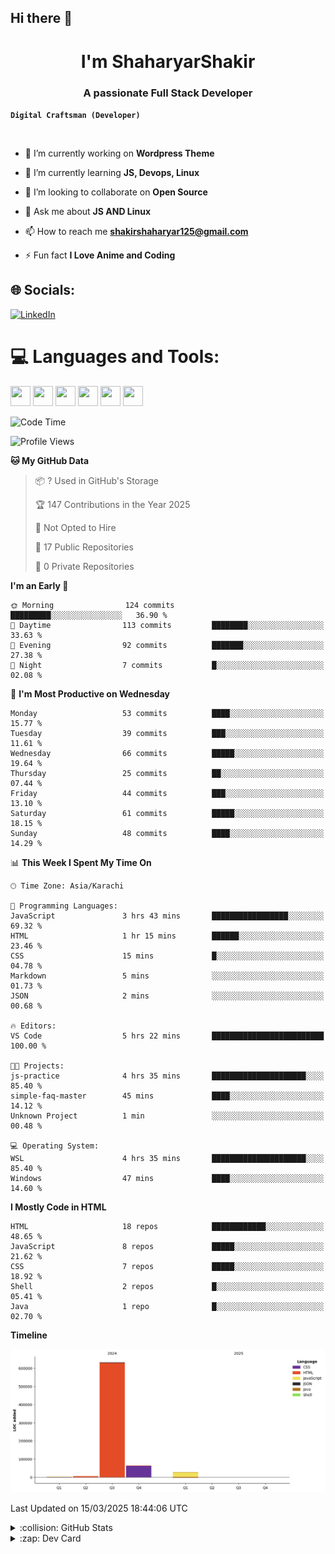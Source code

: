 ## Hi there 👋

<h1 align="center">I'm ShaharyarShakir</h1>
<h3 align="center">A passionate Full Stack Developer</h3>

**`Digital Craftsman (Developer)`**
<p align="left"> <a href="https://twitter.com/" target="blank"><img src="https://img.shields.io/twitter/follow/?logo=twitter&style=for-the-badge" alt="" /></a> </p>

- 🔭 I’m currently working on **Wordpress Theme**

- 🌱 I’m currently learning **JS, Devops, Linux**

- 👯 I’m looking to collaborate on **Open Source**

- 💬 Ask me about **JS AND Linux**

- 📫 How to reach me **shakirshaharyar125@gmail.com**

- ⚡ Fun fact **I Love Anime and Coding**


## 🌐 Socials:
[![LinkedIn](https://img.shields.io/badge/LinkedIn-%230077B5.svg?logo=linkedin&logoColor=white)](https://linkedin.com/in/https://www.linkedin.com/in/shaharyar-shakir-3674a027b/) 

# 💻 Languages and Tools:
<img height="32" width="32" src="https://cdn.simpleicons.org/git/F05032" />  <img height="32" width="32" src="https://cdn.simpleicons.org/html5/E34F26" /> <img height="32" width="32" src="https://cdn.simpleicons.org/css/663399" />  <img height="32" width="32" src="https://cdn.simpleicons.org/javascript/F7DF1E" />  <img height="32" width="32" src="https://cdn.simpleicons.org/archlinux/1793D1" /> <img height="32" width="32" src="https://cdn.simpleicons.org/vim/019733" />
<!--START_SECTION:waka-->
![Code Time](http://img.shields.io/badge/Code%20Time-16%20hrs%2054%20mins-blue)

![Profile Views](http://img.shields.io/badge/Profile%20Views-0-blue)

**🐱 My GitHub Data** 

> 📦 ? Used in GitHub's Storage 
 > 
> 🏆 147 Contributions in the Year 2025
 > 
> 🚫 Not Opted to Hire
 > 
> 📜 17 Public Repositories 
 > 
> 🔑 0 Private Repositories 
 > 
**I'm an Early 🐤** 

```text
🌞 Morning                124 commits         █████████░░░░░░░░░░░░░░░░   36.90 % 
🌆 Daytime                113 commits         ████████░░░░░░░░░░░░░░░░░   33.63 % 
🌃 Evening                92 commits          ███████░░░░░░░░░░░░░░░░░░   27.38 % 
🌙 Night                  7 commits           █░░░░░░░░░░░░░░░░░░░░░░░░   02.08 % 
```
📅 **I'm Most Productive on Wednesday** 

```text
Monday                   53 commits          ████░░░░░░░░░░░░░░░░░░░░░   15.77 % 
Tuesday                  39 commits          ███░░░░░░░░░░░░░░░░░░░░░░   11.61 % 
Wednesday                66 commits          █████░░░░░░░░░░░░░░░░░░░░   19.64 % 
Thursday                 25 commits          ██░░░░░░░░░░░░░░░░░░░░░░░   07.44 % 
Friday                   44 commits          ███░░░░░░░░░░░░░░░░░░░░░░   13.10 % 
Saturday                 61 commits          █████░░░░░░░░░░░░░░░░░░░░   18.15 % 
Sunday                   48 commits          ████░░░░░░░░░░░░░░░░░░░░░   14.29 % 
```


📊 **This Week I Spent My Time On** 

```text
🕑︎ Time Zone: Asia/Karachi

💬 Programming Languages: 
JavaScript               3 hrs 43 mins       █████████████████░░░░░░░░   69.32 % 
HTML                     1 hr 15 mins        ██████░░░░░░░░░░░░░░░░░░░   23.46 % 
CSS                      15 mins             █░░░░░░░░░░░░░░░░░░░░░░░░   04.78 % 
Markdown                 5 mins              ░░░░░░░░░░░░░░░░░░░░░░░░░   01.73 % 
JSON                     2 mins              ░░░░░░░░░░░░░░░░░░░░░░░░░   00.68 % 

🔥 Editors: 
VS Code                  5 hrs 22 mins       █████████████████████████   100.00 % 

🐱‍💻 Projects: 
js-practice              4 hrs 35 mins       █████████████████████░░░░   85.40 % 
simple-faq-master        45 mins             ████░░░░░░░░░░░░░░░░░░░░░   14.12 % 
Unknown Project          1 min               ░░░░░░░░░░░░░░░░░░░░░░░░░   00.48 % 

💻 Operating System: 
WSL                      4 hrs 35 mins       █████████████████████░░░░   85.40 % 
Windows                  47 mins             ████░░░░░░░░░░░░░░░░░░░░░   14.60 % 
```

**I Mostly Code in HTML** 

```text
HTML                     18 repos            ████████████░░░░░░░░░░░░░   48.65 % 
JavaScript               8 repos             █████░░░░░░░░░░░░░░░░░░░░   21.62 % 
CSS                      7 repos             █████░░░░░░░░░░░░░░░░░░░░   18.92 % 
Shell                    2 repos             █░░░░░░░░░░░░░░░░░░░░░░░░   05.41 % 
Java                     1 repo              █░░░░░░░░░░░░░░░░░░░░░░░░   02.70 % 
```



**Timeline**

![Lines of Code chart](https://raw.githubusercontent.com/ShaharyarShakir/ShaharyarShakir/main/assets/bar_graph.png)


 Last Updated on 15/03/2025 18:44:06 UTC
<!--END_SECTION:waka-->
<details>
<summary>:collision: GitHub Stats</summary> 
<img  src="https://github-readme-stats-fawn-psi-92.vercel.app/api?username=ShaharyarShakir&show_icons=true&hide_border=true&theme=radical"/>
</details>

<details>
  <summary>:zap: Dev Card</summary>
  <a href="https://app.daily.dev/shaharyarshakir">
    <img height="378" src="./devcard.png" width="356" alt="ShaharyarShakir Dev Card"/></a>
</details>

<!-- Simple Icons Repo: https://github.com/simple-icons/simple-icons
Simple Icons Site: https://simpleicons.org/
GitHub Readme Stats: https://github.com/anuraghazra/github-readme-stats
Shields Repo: https://github.com/badges/shields
Shields Site: https://Shields.io
Badges 4 Readme Profile: https://github.com/alexandresanlim/Badges4-README.md-Profile
Markdown Badges: https://github.com/Ileriayo/markdown-badges
GitHub Activity Readme: https://github.com/marketplace/actions/github-activity-readme
Profile Readme Stats: https://github.com/marketplace/actions/profile-readme-development-stats
Spotify Now Playing: https://github.com/natemoo-re/natemoo-re
Spotify Now Playing: https://github.com/novatorem/novatorem
GitHub Profile Readme Generator: https://github.com/rahuldkjain/github-profile-readme-generator
Profile Examples: https://github.com/abhisheknaiidu/awesome-github-profile-readme
-->
<!-- Proudly created with GPRM ( https://gprm.itsvg.in ) -->
